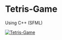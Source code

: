 # Tetris-Game
Using C++ (SFML)

[![Tetris-Game](https://img.youtube.com/vi/ZVirfUlv1Co/0.jpg)](https://www.youtube.com/watch?v=ZVirfUlv1Co)
